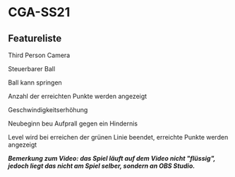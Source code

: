 # CGA-SS21

## Featureliste
Third Person Camera

Steuerbarer Ball

Ball kann springen

Anzahl der erreichten Punkte werden angezeigt

Geschwindigkeitserhöhung

Neubeginn beu Aufprall gegen ein Hindernis 

Level wird bei erreichen der grünen Linie beendet, erreichte Punkte werden angezeigt


***Bemerkung zum Video: das Spiel läuft auf dem Video nicht "flüssig", jedoch liegt das nicht am Spiel selber, sondern an OBS Studio.***
